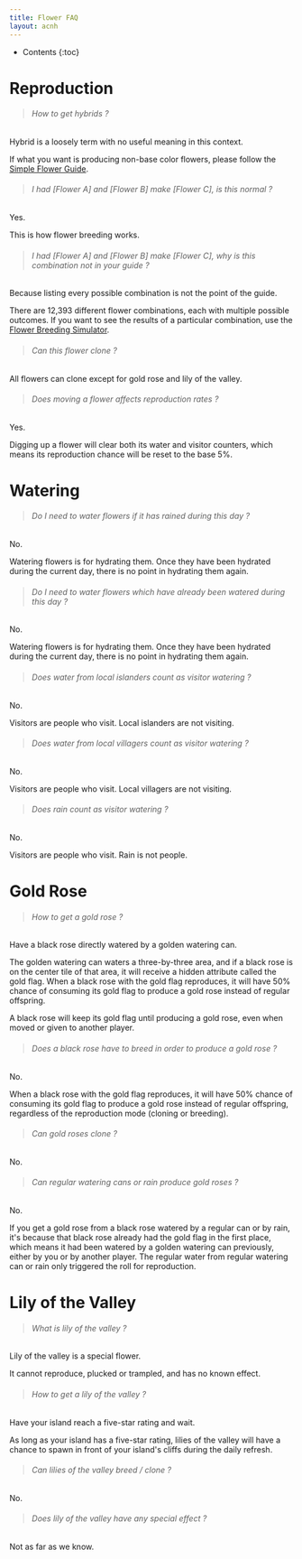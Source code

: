 ```yaml
---
title: Flower FAQ
layout: acnh
---
```


* Contents
{:toc}
# Reproduction

> ###### How to get hybrids ?

Hybrid is a loosely term with no useful meaning in this context.

If what you want is producing non-base color flowers, please follow the [Simple Flower Guide](https://aiterusawato.github.io/satogu/acnh/flowers/simple.html).

> ###### I had [Flower A] and [Flower B] make [Flower C], is this normal ?

Yes.

This is how flower breeding works.

> ###### I had [Flower A] and [Flower B] make [Flower C], why is this combination not in your guide ?

Because listing every possible combination is not the point of the guide.

There are 12,393 different flower combinations, each with multiple possible outcomes. If you want to see the results of a particular combination, use the [Flower Breeding Simulator](https://gardenscience.ac/).

> ###### Can this flower clone ?
>

All flowers can clone except for gold rose and lily of the valley.

> ###### Does moving a flower affects reproduction rates ?

Yes.

Digging up a flower will clear both its water and visitor counters, which means its reproduction chance will be reset to the base 5%.

# Watering

> ###### Do I need to water flowers if it has rained during this day ?
>

No.

Watering flowers is for hydrating them. Once they have been hydrated during the current day, there is no point in hydrating them again.

> ###### Do I need to water flowers which have already been watered during this day ?
>

No.

Watering flowers is for hydrating them. Once they have been hydrated during the current day, there is no point in hydrating them again.

> ###### Does water from local islanders count as visitor watering ?
>

No.

Visitors are people who visit. Local islanders are not visiting.

> ###### Does water from local villagers count as visitor watering ?
>

No.

Visitors are people who visit. Local villagers are not visiting. 

> ###### Does rain count as visitor watering ?
>

No.

Visitors are people who visit. Rain is not people.

# Gold Rose

> ###### How to get a gold rose ?

Have a black rose directly watered by a golden watering can.

The golden watering can waters a three-by-three area, and if a black rose is on the center tile of that area, it will receive a hidden attribute called the gold flag. When a black rose with the gold flag reproduces, it will have 50% chance of consuming its gold flag to produce a gold rose instead of regular offspring.

A black rose will keep its gold flag until producing a gold rose, even when moved or given to another player.

> ###### Does a black rose have to breed in order to produce a gold rose ?
>

No.

 When a black rose with the gold flag reproduces, it will have 50% chance of consuming its gold flag to produce a gold rose instead of regular offspring, regardless of the reproduction mode (cloning or breeding).

> ###### Can gold roses clone ?
>

No.

> ###### Can regular watering cans or rain produce gold roses ?
>

No.

If you get a gold rose from a black rose watered by a regular can or by rain, it's because that black rose already had the gold flag in the first place, which means it had been watered by a golden watering can previously, either by you or by another player. The regular water from regular watering can or rain only triggered the roll for reproduction.

# Lily of the Valley

> ###### What is lily of the valley ?

Lily of the valley is a special flower.

It cannot reproduce, plucked or trampled, and has no known effect.

> ###### How to get a lily of the valley ?

Have your island reach a five-star rating and wait.

As long as your island has a five-star rating, lilies of the valley will have a chance to spawn in front of your island's cliffs during the daily refresh.

> ###### Can lilies of the valley breed / clone ?

No.

> ###### Does lily of the valley have any special effect ?

Not as far as we know.